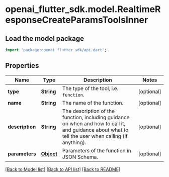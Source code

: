 # openai_flutter_sdk.model.RealtimeResponseCreateParamsToolsInner

## Load the model package
```dart
import 'package:openai_flutter_sdk/api.dart';
```

## Properties
Name | Type | Description | Notes
------------ | ------------- | ------------- | -------------
**type** | **String** | The type of the tool, i.e. `function`. | [optional] 
**name** | **String** | The name of the function. | [optional] 
**description** | **String** | The description of the function, including guidance on when and how  to call it, and guidance about what to tell the user when calling  (if anything).  | [optional] 
**parameters** | [**Object**](.md) | Parameters of the function in JSON Schema. | [optional] 

[[Back to Model list]](../README.md#documentation-for-models) [[Back to API list]](../README.md#documentation-for-api-endpoints) [[Back to README]](../README.md)


